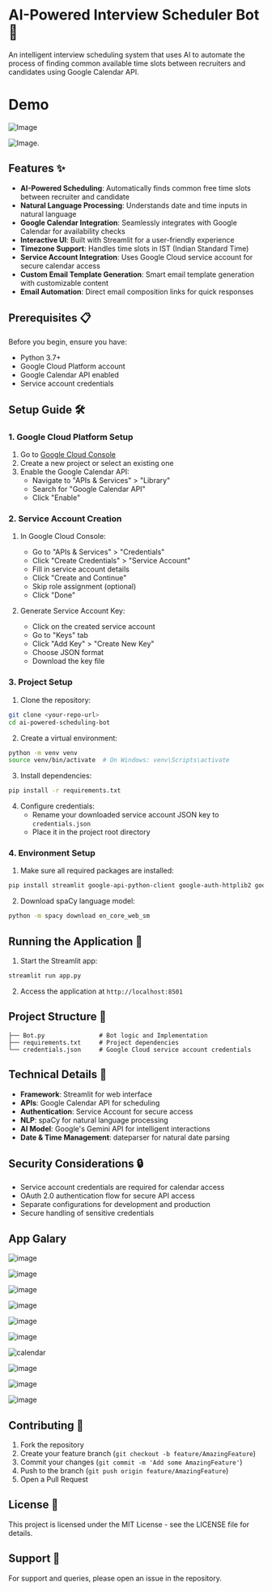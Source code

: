 # AI-Powered Interview Scheduler Bot 🤖

An intelligent interview scheduling system that uses AI to automate the process of finding common available time slots between recruiters and candidates using Google Calendar API.

# Demo

![Image](https://github.com/user-attachments/assets/94a27616-11ed-4c9e-851f-1a2bfad8eed3)


![Image](https://github.com/user-attachments/assets/8118331f-50c9-48f2-9526-1be96a73334b). 


## Features ✨

- **AI-Powered Scheduling**: Automatically finds common free time slots between recruiter and candidate
- **Natural Language Processing**: Understands date and time inputs in natural language
- **Google Calendar Integration**: Seamlessly integrates with Google Calendar for availability checks
- **Interactive UI**: Built with Streamlit for a user-friendly experience
- **Timezone Support**: Handles time slots in IST (Indian Standard Time)
- **Service Account Integration**: Uses Google Cloud service account for secure calendar access
- **Custom Email Template Generation**: Smart email template generation with customizable content
- **Email Automation**: Direct email composition links for quick responses

## Prerequisites 📋

Before you begin, ensure you have:

- Python 3.7+
- Google Cloud Platform account
- Google Calendar API enabled
- Service account credentials

## Setup Guide 🛠️

### 1. Google Cloud Platform Setup

1. Go to [Google Cloud Console](https://console.cloud.google.com/)
2. Create a new project or select an existing one
3. Enable the Google Calendar API:
   - Navigate to "APIs & Services" > "Library"
   - Search for "Google Calendar API"
   - Click "Enable"

### 2. Service Account Creation

1. In Google Cloud Console:
   - Go to "APIs & Services" > "Credentials"
   - Click "Create Credentials" > "Service Account"
   - Fill in service account details
   - Click "Create and Continue"
   - Skip role assignment (optional)
   - Click "Done"

2. Generate Service Account Key:
   - Click on the created service account
   - Go to "Keys" tab
   - Click "Add Key" > "Create New Key"
   - Choose JSON format
   - Download the key file

### 3. Project Setup

1. Clone the repository:
```bash
git clone <your-repo-url>
cd ai-powered-scheduling-bot
```

2. Create a virtual environment:
```bash
python -m venv venv
source venv/bin/activate  # On Windows: venv\Scripts\activate
```

3. Install dependencies:
```bash
pip install -r requirements.txt
```

4. Configure credentials:
   - Rename your downloaded service account JSON key to `credentials.json`
   - Place it in the project root directory

### 4. Environment Setup

1. Make sure all required packages are installed:
```bash
pip install streamlit google-api-python-client google-auth-httplib2 google-auth-oauthlib spacy dateparser pandas google-generativeai
```

2. Download spaCy language model:
```bash
python -m spacy download en_core_web_sm
```

## Running the Application 🚀

1. Start the Streamlit app:
```bash
streamlit run app.py
```

2. Access the application at `http://localhost:8501`

## Project Structure 📁

```
├── Bot.py               # Bot logic and Implementation
├── requirements.txt     # Project dependencies
└── credentials.json     # Google Cloud service account credentials
```

## Technical Details 🔧

- **Framework**: Streamlit for web interface
- **APIs**: Google Calendar API for scheduling
- **Authentication**: Service Account for secure access
- **NLP**: spaCy for natural language processing
- **AI Model**: Google's Gemini API for intelligent interactions
- **Date & Time Management**: dateparser for natural date parsing

## Security Considerations 🔒

- Service account credentials are required for calendar access
- OAuth 2.0 authentication flow for secure API access
- Separate configurations for development and production
- Secure handling of sensitive credentials

## App Galary 

![image](https://github.com/user-attachments/assets/8087a4ca-e103-42da-a7e1-7dd501417482)

![image](https://github.com/user-attachments/assets/847fbab0-e937-49b5-9640-e8f9efc5992d)

![image](https://github.com/user-attachments/assets/77816d95-0105-4a7e-b079-f28e817480d1)

![image](https://github.com/user-attachments/assets/33fefce2-6b5a-4092-931c-e6b7b6da332b)

![image](https://github.com/user-attachments/assets/bcf3e873-6a2e-455a-9951-0ab7291f7eac)

![image](https://github.com/user-attachments/assets/077b1d60-b568-4258-9645-64ac2f42e4cd)

![calendar](https://github.com/user-attachments/assets/e70157d3-6a24-4b54-84ac-e22cd002de24)

![image](https://github.com/user-attachments/assets/4a1cae6e-864f-4a91-821d-5f66d1fdad75)

![image](https://github.com/user-attachments/assets/7210ece7-a0b8-44f5-83cd-1280dadd82d3)

![image](https://github.com/user-attachments/assets/d9e36bd0-377e-4f66-a594-9080297cfc93)


## Contributing 🤝

1. Fork the repository
2. Create your feature branch (`git checkout -b feature/AmazingFeature`)
3. Commit your changes (`git commit -m 'Add some AmazingFeature'`)
4. Push to the branch (`git push origin feature/AmazingFeature`)
5. Open a Pull Request

## License 📄

This project is licensed under the MIT License - see the LICENSE file for details.

## Support 💁

For support and queries, please open an issue in the repository.
